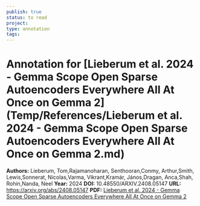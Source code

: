 ```yaml
---
publish: true
status: to read
project:
type: annotation
tags:
---
```

# Annotation for [Lieberum et al. 2024 - Gemma Scope Open Sparse Autoencoders Everywhere All At Once on Gemma 2](Temp/References/Lieberum et al. 2024 - Gemma Scope Open Sparse Autoencoders Everywhere All At Once on Gemma 2.md)

**Authors:** Lieberum, Tom,Rajamanoharan, Senthooran,Conmy, Arthur,Smith, Lewis,Sonnerat, Nicolas,Varma, Vikrant,Kramár, János,Dragan, Anca,Shah, Rohin,Nanda, Neel
**Year:** 2024
**DOI:** 10.48550/ARXIV.2408.05147
**URL:** https://arxiv.org/abs/2408.05147
**PDF:** [Lieberum et al. 2024 - Gemma Scope Open Sparse Autoencoders Everywhere All At Once on Gemma 2](Papers/PDFs/Lieberum%20et%20al.%202024%20-%20Gemma%20Scope%20Open%20Sparse%20Autoencoders%20Everywhere%20All%20At%20Once%20on%20Gemma%202.pdf)
